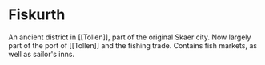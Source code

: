 # Fiskurth

An ancient district in [[Tollen]], part of the original Skaer city. Now largely part of the port of [[Tollen]] and the fishing trade. Contains fish markets, as well as sailor's inns. 